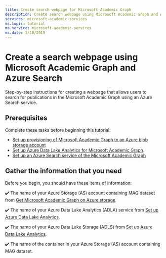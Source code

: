 ```yaml
---
title: Create search webpage for Microsoft Academic Graph
description: Create search webpage using Microsoft Academic Graph and Azure Search
services: microsoft-academic-services
ms.topic: tutorial
ms.service: microsoft-academic-services
ms.date: 3/18/2019
---
```


# Create a search webpage using Microsoft Academic Graph and Azure Search

Step-by-step instructions for creating a webpage that allows users to search for publications in the Microsoft Academic Graph using an Azure Search service.

## Prerequisites

Complete these tasks before beginning this tutorial:

* [Set up provisioning of Microsoft Academic Graph to an Azure blob storage account](get-started-setup-provisioning.md)
* [Set up Azure Data Lake Analytics for Microsoft Academic Graph](get-started-setup-azure-data-lake-analytics.md).
* [Set up an Azure Search service of the Microsoft Academic Graph](tutorial-azure-search-setup.md)

## Gather the information that you need

   Before you begin, you should have these items of information:

   :heavy_check_mark:  The name of your Azure Storage (AS) account containing MAG dataset from [Get Microsoft Academic Graph on Azure storage](get-started-setup-provisioning.md).

   :heavy_check_mark:  The name of your Azure Data Lake Analytics (ADLA) service from [Set up Azure Data Lake Analytics](get-started-setup-azure-data-lake-analytics.md).

   :heavy_check_mark:  The name of your Azure Data Lake Storage (ADLS) from [Set up Azure Data Lake Analytics](get-started-setup-azure-data-lake-analytics.md).

   :heavy_check_mark:  The name of the container in your Azure Storage (AS) account containing MAG dataset.